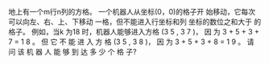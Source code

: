 地上有一个m行n列的方格。 一个机器人从坐标(0，0)的格子开 始移动，它每次可以向左、右、上、下移动 一格，但不能进入行坐标和列 坐标的数位之和大于 的格子。
例如，当k 为18 时，机器人能够进入方格 (3 5 , 3 7 )， 因 为 3 + 5 + 3 + 7 = 1 8 。 但 它 不 能 进 入 方 格 (3 5 , 3 8 )， 因 为 3 + 5 + 3 + 8 = 1 9 。 请 问 该 机 器 人 能 够 到 达 多 少 个 格 子?